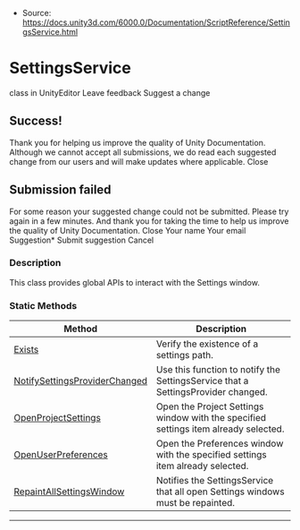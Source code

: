 * Source: https://docs.unity3d.com/6000.0/Documentation/ScriptReference/SettingsService.html

# SettingsService
class in UnityEditor
Leave feedback
Suggest a change
## Success!
Thank you for helping us improve the quality of Unity Documentation. Although we cannot accept all submissions, we do read each suggested change from our users and will make updates where applicable.
Close
## Submission failed
For some reason your suggested change could not be submitted. Please <a>try again</a> in a few minutes. And thank you for taking the time to help us improve the quality of Unity Documentation.
Close
Your name Your email Suggestion* Submit suggestion
Cancel
### Description
This class provides global APIs to interact with the Settings window.
### Static Methods
Method | Description  
---|---  
[Exists](https://docs.unity3d.com/6000.0/Documentation/ScriptReference/SettingsService.Exists.html) | Verify the existence of a settings path.  
[NotifySettingsProviderChanged](https://docs.unity3d.com/6000.0/Documentation/ScriptReference/SettingsService.NotifySettingsProviderChanged.html) | Use this function to notify the SettingsService that a SettingsProvider changed.  
[OpenProjectSettings](https://docs.unity3d.com/6000.0/Documentation/ScriptReference/SettingsService.OpenProjectSettings.html) | Open the Project Settings window with the specified settings item already selected.  
[OpenUserPreferences](https://docs.unity3d.com/6000.0/Documentation/ScriptReference/SettingsService.OpenUserPreferences.html) | Open the Preferences window with the specified settings item already selected.  
[RepaintAllSettingsWindow](https://docs.unity3d.com/6000.0/Documentation/ScriptReference/SettingsService.RepaintAllSettingsWindow.html) | Notifies the SettingsService that all open Settings windows must be repainted.  
* * *
